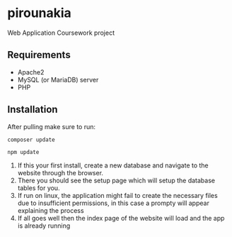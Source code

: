 # pirounakia
Web Application Coursework project

## Requirements

- Apache2
- MySQL (or MariaDB) server
- PHP


## Installation
After pulling make sure to run:

```
composer update
```

```
npm update
```

1. If this your first install, create a new database and
navigate to the website through the browser.
1. There you should see the setup page which will
setup the database tables for you.
1. If run on linux, the application might fail to create
the necessary files due to insufficient permissions, in this case a prompty will appear
explaining the process
1. If all goes well then the index page of the website will load and the
app is already running
